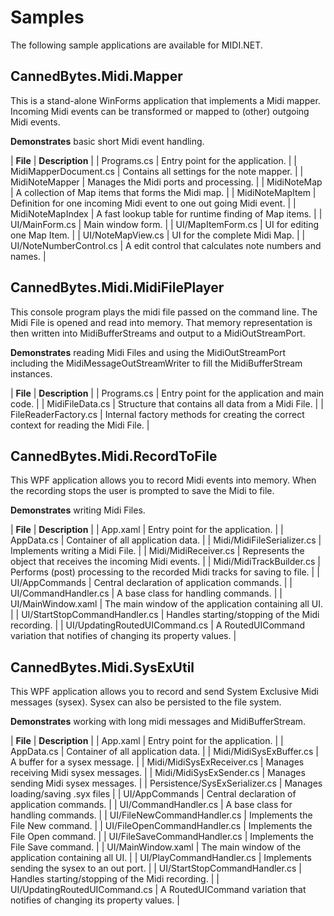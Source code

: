 # Samples

The following sample applications are available for MIDI.NET.

## CannedBytes.Midi.Mapper
This is a stand-alone WinForms application that implements a Midi mapper. Incoming Midi events can be transformed or mapped to (other) outgoing Midi events.

**Demonstrates** basic short Midi event handling.

| **File** | **Description** |
| Programs.cs |  Entry point for the application. |
| MidiMapperDocument.cs | Contains all settings for the note mapper. |
| MidiNoteMapper | Manages the Midi ports and processing. |
| MidiNoteMap | A collection of Map items that forms the Midi map. |
| MidiNoteMapItem | Definition for one incoming Midi event to one out going Midi event. |
| MidiNoteMapIndex | A fast lookup table for runtime finding of Map items. |
| UI/MainForm.cs | Main window form. |
| UI/MapItemForm.cs | UI for editing one Map Item. |
| UI/NoteMapView.cs | UI for the complete Midi Map. |
| UI/NoteNumberControl.cs | A edit control that calculates note numbers and names. |

## CannedBytes.Midi.MidiFilePlayer
This console program plays the midi file passed on the command line. The Midi File is opened and read into memory. That memory representation is then written into MidiBufferStreams and output to a MidiOutStreamPort.

**Demonstrates** reading Midi Files and using the MidiOutStreamPort including the MidiMessageOutStreamWriter to fill the MidiBufferStream instances.

| **File** | **Description** |
| Programs.cs |  Entry point for the application and main code. |
| MidiFileData.cs | Structure that contains all data from a Midi File. |
| FileReaderFactory.cs | Internal factory methods for creating the correct context for reading the Midi File.  |

## CannedBytes.Midi.RecordToFile
This WPF application allows you to record Midi events into memory. When the recording stops the user is prompted to save the Midi to file.

**Demonstrates** writing Midi Files. 

| **File** | **Description** |
| App.xaml |  Entry point for the application. |
| AppData.cs | Container of all application data. |
| Midi/MidiFileSerializer.cs | Implements writing a Midi File. |
| Midi/MidiReceiver.cs | Represents the object that receives the incoming Midi events. |
| Midi/MidiTrackBuilder.cs | Performs (post) processing to the recorded Midi tracks for saving to file. |
| UI/AppCommands | Central declaration of application commands. |
| UI/CommandHandler.cs | A base class for handling commands. |
| UI/MainWindow.xaml | The main window of the application containing all UI. |
| UI/StartStopCommandHandler.cs | Handles starting/stopping of the Midi recording. |
| UI/UpdatingRoutedUICommand.cs | A RoutedUICommand variation that notifies of changing its property values. |

## CannedBytes.Midi.SysExUtil
This WPF application allows you to record and send System Exclusive Midi messages (sysex). Sysex can also be persisted to the file system.

**Demonstrates** working with long midi messages and MidiBufferStream.

| **File** | **Description** |
| App.xaml |  Entry point for the application. |
| AppData.cs | Container of all application data. |
| Midi/MidiSysExBuffer.cs | A buffer for a sysex message. |
| Midi/MidiSysExReceiver.cs | Manages receiving Midi sysex messages. |
| Midi/MidiSysExSender.cs | Manages sending Midi sysex messages. |
| Persistence/SysExSerializer.cs | Manages loading/saving .syx files |
| UI/AppCommands | Central declaration of application commands. |
| UI/CommandHandler.cs | A base class for handling commands. |
| UI/FileNewCommandHandler.cs | Implements the File New command. |
| UI/FileOpenCommandHandler.cs | Implements the File Open command. |
| UI/FileSaveCommandHandler.cs | Implements the File Save command. |
| UI/MainWindow.xaml | The main window of the application containing all UI. |
| UI/PlayCommandHandler.cs | Implements sending the sysex to an out port. |
| UI/StartStopCommandHandler.cs | Handles starting/stopping of the Midi recording. |
| UI/UpdatingRoutedUICommand.cs | A RoutedUICommand variation that notifies of changing its property values. |

